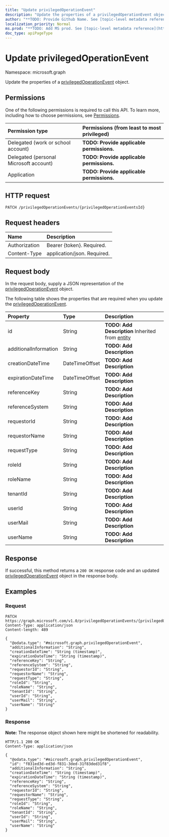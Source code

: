 ```yaml
---
title: "Update privilegedOperationEvent"
description: "Update the properties of a privilegedOperationEvent object."
author: "**TODO: Provide Github Name. See [topic-level metadata reference](https://msgo.azurewebsites.net/add/document/guidelines/metadata.html#topic-level-metadata)**"
localization_priority: Normal
ms.prod: "**TODO: Add MS prod. See [topic-level metadata reference](https://msgo.azurewebsites.net/add/document/guidelines/metadata.html#topic-level-metadata)**"
doc_type: apiPageType
---
```


# Update privilegedOperationEvent
Namespace: microsoft.graph



Update the properties of a [privilegedOperationEvent](../resources/privilegedoperationevent.md) object.

## Permissions
One of the following permissions is required to call this API. To learn more, including how to choose permissions, see [Permissions](/graph/permissions-reference).

|Permission type|Permissions (from least to most privileged)|
|:---|:---|
|Delegated (work or school account)|**TODO: Provide applicable permissions.**|
|Delegated (personal Microsoft account)|**TODO: Provide applicable permissions.**|
|Application|**TODO: Provide applicable permissions.**|

## HTTP request

<!-- {
  "blockType": "ignored"
}
-->
``` http
PATCH /privilegedOperationEvents/{privilegedOperationEventsId}
```

## Request headers
|Name|Description|
|:---|:---|
|Authorization|Bearer {token}. Required.|
|Content-Type|application/json. Required.|

## Request body
In the request body, supply a JSON representation of the [privilegedOperationEvent](../resources/privilegedoperationevent.md) object.

The following table shows the properties that are required when you update the [privilegedOperationEvent](../resources/privilegedoperationevent.md).

|Property|Type|Description|
|:---|:---|:---|
|id|String|**TODO: Add Description** Inherited from [entity](../resources/entity.md)|
|additionalInformation|String|**TODO: Add Description**|
|creationDateTime|DateTimeOffset|**TODO: Add Description**|
|expirationDateTime|DateTimeOffset|**TODO: Add Description**|
|referenceKey|String|**TODO: Add Description**|
|referenceSystem|String|**TODO: Add Description**|
|requestorId|String|**TODO: Add Description**|
|requestorName|String|**TODO: Add Description**|
|requestType|String|**TODO: Add Description**|
|roleId|String|**TODO: Add Description**|
|roleName|String|**TODO: Add Description**|
|tenantId|String|**TODO: Add Description**|
|userId|String|**TODO: Add Description**|
|userMail|String|**TODO: Add Description**|
|userName|String|**TODO: Add Description**|



## Response

If successful, this method returns a `200 OK` response code and an updated [privilegedOperationEvent](../resources/privilegedoperationevent.md) object in the response body.

## Examples

### Request
<!-- {
  "blockType": "request",
  "name": "update_privilegedoperationevent"
}
-->
``` http
PATCH https://graph.microsoft.com/v1.0/privilegedOperationEvents/{privilegedOperationEventsId}
Content-Type: application/json
Content-length: 489

{
  "@odata.type": "#microsoft.graph.privilegedOperationEvent",
  "additionalInformation": "String",
  "creationDateTime": "String (timestamp)",
  "expirationDateTime": "String (timestamp)",
  "referenceKey": "String",
  "referenceSystem": "String",
  "requestorId": "String",
  "requestorName": "String",
  "requestType": "String",
  "roleId": "String",
  "roleName": "String",
  "tenantId": "String",
  "userId": "String",
  "userMail": "String",
  "userName": "String"
}
```


### Response
**Note:** The response object shown here might be shortened for readability.
<!-- {
  "blockType": "response",
  "truncated": true
}
-->
``` http
HTTP/1.1 200 OK
Content-Type: application/json

{
  "@odata.type": "#microsoft.graph.privilegedOperationEvent",
  "id": "f831ed3d-ed3d-f831-3ded-31f83ded31f8",
  "additionalInformation": "String",
  "creationDateTime": "String (timestamp)",
  "expirationDateTime": "String (timestamp)",
  "referenceKey": "String",
  "referenceSystem": "String",
  "requestorId": "String",
  "requestorName": "String",
  "requestType": "String",
  "roleId": "String",
  "roleName": "String",
  "tenantId": "String",
  "userId": "String",
  "userMail": "String",
  "userName": "String"
}
```

